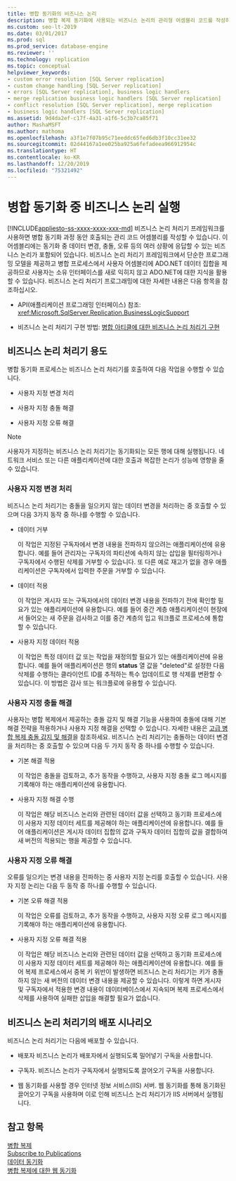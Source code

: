 ```yaml
---
title: 병합 동기화의 비즈니스 논리
description: 병합 복제 동기화에 사용되는 비즈니스 논리의 관리형 어셈블리 코드를 작성하는 방법을 알아봅니다.
ms.custom: seo-lt-2019
ms.date: 03/01/2017
ms.prod: sql
ms.prod_service: database-engine
ms.reviewer: ''
ms.technology: replication
ms.topic: conceptual
helpviewer_keywords:
- custom error resolution [SQL Server replication]
- custom change handling [SQL Server replication]
- errors [SQL Server replication], business logic handlers
- merge replication business logic handlers [SQL Server replication]
- conflict resolution [SQL Server replication], merge replication
- business logic handlers [SQL Server replication]
ms.assetid: 9d4da2ef-c17f-4a31-a1f6-5c3b7ca85f71
author: MashaMSFT
ms.author: mathoma
ms.openlocfilehash: a3f1e7f07b95c71eeddc65fed6db3f10cc31ee32
ms.sourcegitcommit: 02d44167a1ee025ba925a6fefadeea966912954c
ms.translationtype: HT
ms.contentlocale: ko-KR
ms.lasthandoff: 12/20/2019
ms.locfileid: "75321492"
---
```

# <a name="execute-business-logic-during-merge-synchronization"></a>병합 동기화 중 비즈니스 논리 실행
[!INCLUDE[appliesto-ss-xxxx-xxxx-xxx-md](../../../includes/appliesto-ss-xxxx-xxxx-xxx-md.md)]
  비즈니스 논리 처리기 프레임워크를 사용하면 병합 동기화 과정 동안 호출되는 관리 코드 어셈블리를 작성할 수 있습니다. 이 어셈블리에는 동기화 중 데이터 변경, 충돌, 오류 등의 여러 상황에 응답할 수 있는 비즈니스 논리가 포함되어 있습니다. 비즈니스 논리 처리기 프레임워크에서 단순한 프로그래밍 모델을 제공하고 병합 프로세스에서 사용자 어셈블리에 ADO.NET 데이터 집합을 제공하므로 사용자는 소유 인터페이스를 새로 익히지 않고 ADO.NET에 대한 지식을 활용할 수 있습니다. 비즈니스 논리 처리기 프로그래밍에 대한 자세한 내용은 다음 항목을 참조하십시오.  
  
-   API(애플리케이션 프로그래밍 인터페이스) 참조: <xref:Microsoft.SqlServer.Replication.BusinessLogicSupport>  
  
-   비즈니스 논리 처리기 구현 방법: [병합 아티클에 대한 비즈니스 논리 처리기 구현](../../../relational-databases/replication/implement-a-business-logic-handler-for-a-merge-article.md)  
  
## <a name="uses-for-business-logic-handlers"></a>비즈니스 논리 처리기 용도  
 병합 동기화 프로세스는 비즈니스 논리 처리기를 호출하여 다음 작업을 수행할 수 있습니다.  
  
-   사용자 지정 변경 처리  
  
-   사용자 지정 충돌 해결  
  
-   사용자 지정 오류 해결  
  
> [!NOTE]  
>  사용자가 지정하는 비즈니스 논리 처리기는 동기화되는 모든 행에 대해 실행됩니다. 네트워크 서비스 또는 다른 애플리케이션에 대한 호출과 복잡한 논리가 성능에 영향을 줄 수 있습니다.  
  
### <a name="custom-change-handling"></a>사용자 지정 변경 처리  
 비즈니스 논리 처리기는 충돌을 일으키지 않는 데이터 변경을 처리하는 중 호출할 수 있으며 다음 3가지 동작 중 하나를 수행할 수 있습니다.  
  
-   데이터 거부  
  
     이 작업은 지정된 구독자에서 변경 내용을 전파하지 않으려는 애플리케이션에 유용합니다. 예를 들어 관리자는 구독자의 파티션에 속하지 않는 삽입을 필터링하거나 구독자에서 수행된 삭제를 거부할 수 있습니다. 또 다른 예로 재고가 없을 경우 애플리케이션은 구독자에서 입력한 주문을 거부할 수 있습니다.  
  
-   데이터 적용  
  
     이 작업은 게시자 또는 구독자에서의 데이터 변경 내용을 전파하기 전에 확인할 필요가 있는 애플리케이션에 유용합니다. 예를 들어 중간 계층 애플리케이션이 현장에서 들어오는 새 주문을 검사하고 이를 중간 계층의 입고 워크플로 프로세스에 통합할 수 있습니다.  
  
-   사용자 지정 데이터 적용  
  
     이 작업은 특정 데이터 값 또는 작업을 재정의할 필요가 있는 애플리케이션에 유용합니다. 예를 들어 애플리케이션은 행의 **status** 열 값을 "deleted"로 설정한 다음 삭제를 수행하는 클라이언트 ID를 추적하는 특수 업데이트로 행 삭제를 변환할 수 있습니다. 이 방법은 감사 또는 워크플로에 유용할 수 있습니다.  
  
### <a name="custom-conflict-resolution"></a>사용자 지정 충돌 해결  
 사용자는 병합 복제에서 제공하는 충돌 감지 및 해결 기능을 사용하여 충돌에 대해 기본 해결 전략을 적용하거나 사용자 지정 해결을 선택할 수 있습니다. 자세한 내용은 [고급 병합 복제 충돌 감지 및 해결](../../../relational-databases/replication/merge/advanced-merge-replication-conflict-detection-and-resolution.md)을 참조하세요. 비즈니스 논리 처리기는 충돌하는 데이터 변경을 처리하는 중 호출할 수 있으며 다음 두 가지 동작 중 하나를 수행할 수 있습니다.  
  
-   기본 해결 적용  
  
     이 작업은 충돌을 검토하고, 추가 동작을 수행하고, 사용자 지정 충돌 로그 메시지를 기록해야 하는 애플리케이션에 유용합니다.  
  
-   사용자 지정 해결 수행  
  
     이 작업은 해당 비즈니스 논리와 관련된 데이터 값을 선택하고 동기화 프로세스에 이 사용자 지정 데이터 세트를 제공해야 하는 애플리케이션에 유용합니다. 예를 들어 애플리케이션은 게시자 데이터 집합의 값과 구독자 데이터 집합의 값을 결합하여 새 버전의 적용되는 행을 제공할 수 있습니다.  
  
### <a name="custom-error-resolution"></a>사용자 지정 오류 해결  
 오류를 일으키는 변경 내용을 전파하는 중 사용자 지정 논리를 호출할 수 있습니다. 사용자 지정 논리는 다음 두 동작 중 하나를 수행할 수 있습니다.  
  
-   기본 오류 해결 적용  
  
     이 작업은 오류를 검토하고, 추가 동작을 수행하고, 사용자 지정 오류 로그 메시지를 기록해야 하는 애플리케이션에 유용합니다.  
  
-   사용자 지정 오류 해결 적용  
  
     이 작업은 해당 비즈니스 논리와 관련된 데이터 값을 선택하고 동기화 프로세스에 이 사용자 지정 데이터 세트를 제공해야 하는 애플리케이션에 유용합니다. 예를 들어 복제 프로세스에서 중복 키 위반이 발생하면 비즈니스 논리 처리기는 키가 충돌하지 않는 새 버전의 데이터 변경 내용을 제공할 수 있습니다. 이렇게 하면 게시자 및 구독자에서 적용한 변경 내용이 데이터베이스에서 지속되며 복제 프로세스에서 삭제를 사용하여 실패한 삽입을 해결할 필요가 없습니다.  
  
## <a name="deployment-scenarios-for-business-logic-handlers"></a>비즈니스 논리 처리기의 배포 시나리오  
 비즈니스 논리 처리기는 다음에 배포할 수 있습니다.  
  
-   배포자 비즈니스 논리가 배포자에서 실행되도록 밀어넣기 구독을 사용합니다.  
  
-   구독자. 비즈니스 논리가 구독자에서 실행되도록 끌어오기 구독을 사용합니다.  
  
-   웹 동기화를 사용할 경우 인터넷 정보 서비스(IIS) 서버. 웹 동기화를 통해 동기화된 끌어오기 구독을 사용하며 이로 인해 비즈니스 논리 처리기가 IIS 서버에서 실행됩니다.  
  
## <a name="see-also"></a>참고 항목  
 [병합 복제](../../../relational-databases/replication/merge/merge-replication.md)   
 [Subscribe to Publications](../../../relational-databases/replication/subscribe-to-publications.md)   
 [데이터 동기화](../../../relational-databases/replication/synchronize-data.md)   
 [병합 복제에 대한 웹 동기화](../../../relational-databases/replication/web-synchronization-for-merge-replication.md)  
  
  
